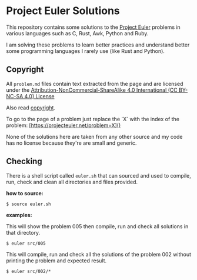 # Project Euler Solutions

This repository contains some solutions to the [Project Euler](
https://projecteuler.net/about) problems in various languages such as
C, Rust, Awk, Python and Ruby.

I am solving these problems to learn better practices and understand
better some programming languages I rarely use (like Rust and Python).

## Copyright

All `problem.md` files contain text extracted from the page and are
licensed under the [Attribution-NonCommercial-ShareAlike 4.0
International (CC BY-NC-SA 4.0) License](
https://creativecommons.org/licenses/by-nc-sa/4.0/)

Also read [copyright](https://projecteuler.net/copyright).

To go to the page of a problem just replace the \`X\` with the index
of the problem: [https://projecteuler.net/problem=X]()

None of the solutions here are taken from any other source and my code
has no license because they're are small and generic.

## Checking

There is a shell script called `euler.sh` that can sourced and used to
compile, run, check and clean all directories and files provided.

**how to source:**

	$ source euler.sh

**examples:**

This will show the problem 005 then compile, run and check all
solutions in that directory.

	$ euler src/005

This will compile, run and check all the solutions of the problem 002
without printing the problem and expected result.

	$ euler src/002/*

